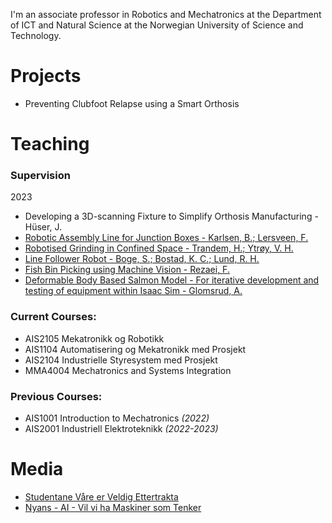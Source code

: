 I'm an associate professor in Robotics and Mechatronics at the Department of ICT and Natural Science at the Norwegian University of Science and Technology.

# Projects
- Preventing Clubfoot Relapse using a Smart Orthosis

# Teaching

### Supervision
2023
- Developing a 3D-scanning Fixture to Simplify Orthosis Manufacturing - Hüser, J.
- [Robotic Assembly Line for Junction Boxes - Karlsen, B.; Lersveen, F.](https://ntnuopen.ntnu.no/ntnu-xmlui/handle/11250/3076961)
- [Robotised Grinding in Confined Space - Trandem, H.; Ytrøy, V. H.](https://ntnuopen.ntnu.no/ntnu-xmlui/handle/11250/3076960)
- [Line Follower Robot - Boge, S.; Bostad, K. C.; Lund, R. H.](https://ntnuopen.ntnu.no/ntnu-xmlui/handle/11250/3076964)
- [Fish Bin Picking using Machine Vision - Rezaei, F.](https://ntnuopen.ntnu.no/ntnu-xmlui/handle/11250/3090579)
- [Deformable Body Based Salmon Model - For iterative development and testing of equipment within Isaac Sim - Glomsrud, A.](https://ntnuopen.ntnu.no/ntnu-xmlui/handle/11250/3090578)

### Current Courses:
- AIS2105 Mekatronikk og Robotikk
- AIS1104 Automatisering og Mekatronikk med Prosjekt
- AIS2104 Industrielle Styresystem med Prosjekt
- MMA4004 Mechatronics and Systems Integration

### Previous Courses:
- AIS1001 Introduction to Mechatronics *(2022)*
- AIS2001 Industriell Elektroteknikk *(2022-2023)*

# Media
- [Studentane Våre er Veldig Ettertrakta](https://nett.no/nyheter/studentane-v%C3%A5re-er-veldig-ettertrakta)
- [Nyans - AI - Vil vi ha Maskiner som Tenker](https://www.youtube.com/playlist?list=PLBSPq-MdQqrvssodb8wxnA3NWvkxA4PDc)